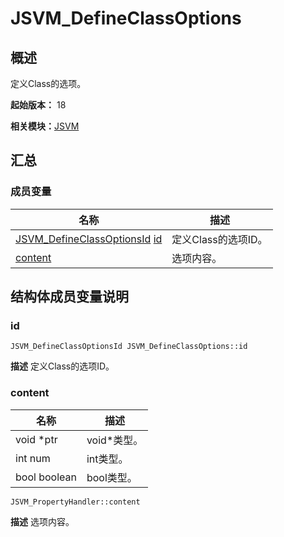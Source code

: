 # JSVM_DefineClassOptions


## 概述

定义Class的选项。

**起始版本：** 18

**相关模块：**[JSVM](_j_s_v_m.md)


## 汇总


### 成员变量

| 名称 | 描述 | 
| -------- | -------- |
| [JSVM_DefineClassOptionsId](_j_s_v_m.md#jsvm_defineclassoptionsid) [id](#id) | 定义Class的选项ID。  | 
| [content](#content) | 选项内容。  | 


## 结构体成员变量说明


### id

```
JSVM_DefineClassOptionsId JSVM_DefineClassOptions::id
```
**描述**
定义Class的选项ID。


### content

| 名称 | 描述 | 
| -------- | -------- |
| void \*ptr | void*类型。  | 
| int num | int类型。  | 
| bool boolean | bool类型。  | 

```
JSVM_PropertyHandler::content
```
**描述**
选项内容。
